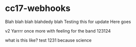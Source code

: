 # cc17-webhooks
Blah blah blah blahdedy blah
Testing this for update
Here goes

v2
Yarrrr
once more with feeling for the band
123124

what is this like?
test 1231
because science
